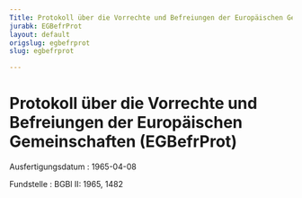```yaml
---
Title: Protokoll über die Vorrechte und Befreiungen der Europäischen Gemeinschaften
jurabk: EGBefrProt
layout: default
origslug: egbefrprot
slug: egbefrprot

---
```


# Protokoll über die Vorrechte und Befreiungen der Europäischen Gemeinschaften (EGBefrProt)

Ausfertigungsdatum
:   1965-04-08

Fundstelle
:   BGBl II: 1965, 1482

